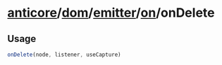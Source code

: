 # [anticore](../../../../../../#reference)/[dom](../../../#reference)/[emitter](../../#reference)/[on](../#reference)/<a name="reference">onDelete</a>

## Usage

```js
onDelete(node, listener, useCapture)
```